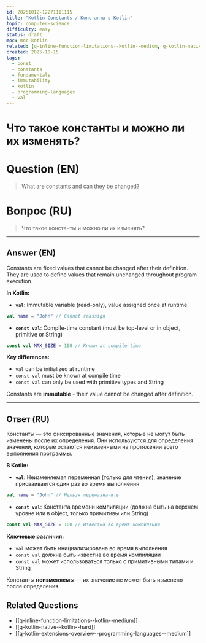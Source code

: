 ```yaml
---
id: 20251012-12271111115
title: "Kotlin Constants / Константы в Kotlin"
topic: computer-science
difficulty: easy
status: draft
moc: moc-kotlin
related: [q-inline-function-limitations--kotlin--medium, q-kotlin-native--kotlin--hard, q-kotlin-extensions-overview--programming-languages--medium]
created: 2025-10-15
tags:
  - const
  - constants
  - fundamentals
  - immutability
  - kotlin
  - programming-languages
  - val
---
```

# Что такое константы и можно ли их изменять?

# Question (EN)
> What are constants and can they be changed?

# Вопрос (RU)
> Что такое константы и можно ли их изменять?

---

## Answer (EN)

Constants are fixed values that cannot be changed after their definition. They are used to define values that remain unchanged throughout program execution.

**In Kotlin:**

- **`val`**: Immutable variable (read-only), value assigned once at runtime
```kotlin
val name = "John" // Cannot reassign
```

- **`const val`**: Compile-time constant (must be top-level or in object, primitive or String)
```kotlin
const val MAX_SIZE = 100 // Known at compile time
```

**Key differences:**
- `val` can be initialized at runtime
- `const val` must be known at compile time
- `const val` can only be used with primitive types and String

Constants are **immutable** - their value cannot be changed after definition.

---

## Ответ (RU)

Константы — это фиксированные значения, которые не могут быть изменены после их определения. Они используются для определения значений, которые остаются неизменными на протяжении всего выполнения программы.

**В Kotlin:**

- **`val`**: Неизменяемая переменная (только для чтения), значение присваивается один раз во время выполнения
```kotlin
val name = "John" // Нельзя переназначить
```

- **`const val`**: Константа времени компиляции (должна быть на верхнем уровне или в object, только примитивы или String)
```kotlin
const val MAX_SIZE = 100 // Известна во время компиляции
```

**Ключевые различия:**
- `val` может быть инициализирована во время выполнения
- `const val` должна быть известна во время компиляции
- `const val` может использоваться только с примитивными типами и String

Константы **неизменяемы** — их значение не может быть изменено после определения.

## Related Questions

- [[q-inline-function-limitations--kotlin--medium]]
- [[q-kotlin-native--kotlin--hard]]
- [[q-kotlin-extensions-overview--programming-languages--medium]]
